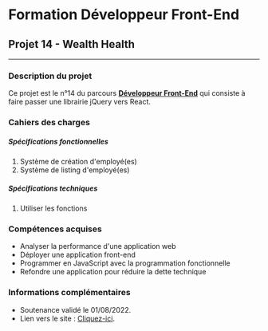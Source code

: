 # Formation Développeur Front-End
## Projet 14 - Wealth Health
------------
### Description du projet
Ce projet est le n°14 du parcours [**Développeur Front-End**](https://openclassrooms.com/fr/paths/314-developpeur-front-end "Développeur Front-End") qui consiste à faire passer une librairie jQuery vers React.
### Cahiers des charges
##### Spécifications fonctionnelles
1. Système de création d'employé(es)
2. Système de listing d'employé(es)

##### Spécifications techniques
1. Utiliser les fonctions

### Compétences acquises
- Analyser la performance d'une application web
- Déployer une application front-end
- Programmer en JavaScript avec la programmation fonctionnelle
- Refondre une application pour réduire la dette technique

### Informations complémentaires
- Soutenance validé le 01/08/2022.
- Lien vers le site : [Cliquez-ici](https://sebastien-d-me.github.io/SebastienDelahaye_14_29062022/ "Cliquez-ici").
